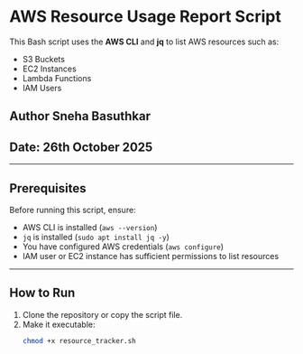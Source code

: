 # AWS Resource Usage Report Script

This Bash script uses the **AWS CLI** and **jq** to list AWS resources such as:
- S3 Buckets
- EC2 Instances
- Lambda Functions
- IAM Users

## Author Sneha Basuthkar  
## Date: 26th October 2025

---

## Prerequisites
Before running this script, ensure:
- AWS CLI is installed (`aws --version`)
- `jq` is installed (`sudo apt install jq -y`)
- You have configured AWS credentials (`aws configure`)
- IAM user or EC2 instance has sufficient permissions to list resources

---

## How to Run

1. Clone the repository or copy the script file.
2. Make it executable:
   ```bash
   chmod +x resource_tracker.sh

